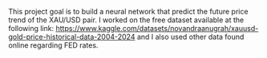 This project goal is to build a neural network that predict the future price trend of the XAU/USD pair. I worked on the free dataset available at the following link: https://www.kaggle.com/datasets/novandraanugrah/xauusd-gold-price-historical-data-2004-2024 and I also used other data found online regarding FED rates.
